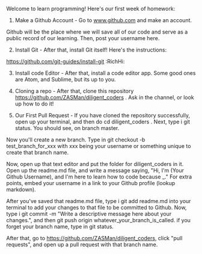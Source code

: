 Welcome to learn programming! Here's our first week of homework:

1) Make a Github Account - Go to www.github.com and make an account.

Github will be the place where we will save all of our code and serve as a public record of our learning.
Then, post your username here.

2) Install Git - After that, install Git itself! Here's the instructions:

https://github.com/git-guides/install-git :RichHi:

3) Install code Editor - After that, install a code editor app. Some good ones are Atom, and Sublime, but its up to you.

3) Cloning a repo - After that, clone this repository https://github.com/ZASMan/diligent_coders . Ask in the channel, or look up how to do it!

4)  Our First Pull Request - If you have cloned the repository successfully, open up your terminal, and then do cd diligent_coders . Next, type i git status.  You should see, on branch master.

Now you'll create a new branch. Type in git checkout -b test_branch_for_xxx with xxx being your username or something unique to create that branch name.

Now, open up that text editor and put the folder for diligent_coders in it. Open up the readme.md file, and write a message saying, "Hi, I'm (Your Github Username), and I'm here to learn how to code because _." For extra points, embed your username in a link to your Github profile (lookup markdown).

After you've saved that readme.md file, type i git add readme.md into your terminal to add your changes to that file to be committed to Github. Now, type i git commit -m "Write a descriptive message here about your changes.", and then git push origin whatever_your_branch_is_called. if you forget your branch name, type in git status.

After that, go to https://github.com/ZASMan/diligent_coders, click "pull requests", and open up a pull request with that branch name.
